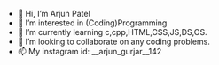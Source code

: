 - 👋 Hi, I’m Arjun Patel
- 👀 I’m interested in (Coding)Programming
- 🌱 I’m currently learning c,cpp,HTML,CSS,JS,DS,OS.
- 💞️ I’m looking to collaborate on any coding problems.
- 📫 My instagram id: __arjun_gurjar__142

<!---
ARJUn9893/ARJUn9893 is a ✨ special ✨ repository because its `README.md` (this file) appears on your GitHub profile.
You can click the Preview link to take a look at your changes.
---->
